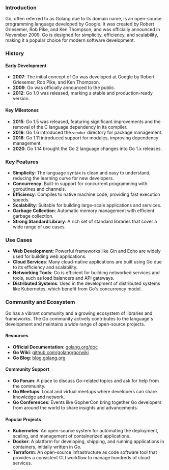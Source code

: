 ### Introduction
Go, often referred to as Golang due to its domain name, is an open-source programming language developed by Google. It was created by Robert Griesemer, Rob Pike, and Ken Thompson, and was officially announced in November 2009. Go is designed for simplicity, efficiency, and scalability, making it a popular choice for modern software development.

### History
#### Early Development
- **2007**: The initial concept of Go was developed at Google by Robert Griesemer, Rob Pike, and Ken Thompson.
- **2009**: Go was officially announced to the public.
- **2012**: Go 1.0 was released, marking a stable and production-ready version.

#### Key Milestones
- **2015**: Go 1.5 was released, featuring significant improvements and the removal of the C language dependency in its compiler.
- **2016**: Go 1.6 introduced the `vendor` directory for package management.
- **2018**: Go 1.11 introduced support for modules, improving dependency management.
- **2020**: Go 1.14 brought the Go 2 language changes into Go 1.x releases.

### Key Features
- **Simplicity**: The language syntax is clean and easy to understand, reducing the learning curve for new developers.
- **Concurrency**: Built-in support for concurrent programming with goroutines and channels.
- **Efficiency**: Compiles to native machine code, providing fast execution speeds.
- **Scalability**: Suitable for building large-scale applications and services.
- **Garbage Collection**: Automatic memory management with efficient garbage collection.
- **Strong Standard Library**: A rich set of standard libraries that cover a wide range of use cases.

### Use Cases
- **Web Development**: Powerful frameworks like Gin and Echo are widely used for building web applications.
- **Cloud Services**: Many cloud-native applications are built using Go due to its efficiency and scalability.
- **Networking Tools**: Go is efficient for building networked services and tools, such as load balancers and API gateways.
- **Distributed Systems**: Used in the development of distributed systems like Kubernetes, which benefit from Go's concurrency model.

### Community and Ecosystem
Go has a vibrant community and a growing ecosystem of libraries and frameworks. The Go community actively contributes to the language's development and maintains a wide range of open-source projects.

#### Resources
- **Official Documentation**: [golang.org/doc](https://golang.org/doc)
- **Go Wiki**: [github.com/golang/go/wiki](https://github.com/golang/go/wiki)
- **Go Blog**: [blog.golang.org](https://blog.golang.org)

#### Community Support
- **Go Forum**: A place to discuss Go-related topics and ask for help from the community.
- **Go Meetups**: Local and virtual meetups where developers can share knowledge and network.
- **Go Conferences**: Events like GopherCon bring together Go developers from around the world to share insights and advancements.

#### Popular Projects
- **Kubernetes**: An open-source system for automating the deployment, scaling, and management of containerized applications.
- **Docker**: A platform for developing, shipping, and running applications in containers, initially written in Go.
- **Terraform**: An open-source infrastructure as code software tool that provides a consistent CLI workflow to manage hundreds of cloud services.